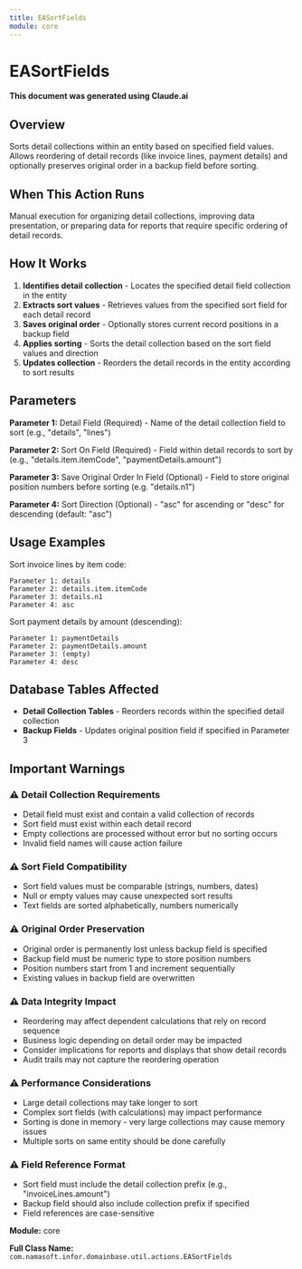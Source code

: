 ```yaml
---
title: EASortFields
module: core
---
```



<div class='entity-flows'>

# EASortFields

**This document was generated using Claude.ai**

## Overview

Sorts detail collections within an entity based on specified field values. Allows reordering of detail records (like invoice lines, payment details) and optionally preserves original order in a backup field before sorting.

## When This Action Runs

Manual execution for organizing detail collections, improving data presentation, or preparing data for reports that require specific ordering of detail records.

## How It Works

1. **Identifies detail collection** - Locates the specified detail field collection in the entity
2. **Extracts sort values** - Retrieves values from the specified sort field for each detail record
3. **Saves original order** - Optionally stores current record positions in a backup field
4. **Applies sorting** - Sorts the detail collection based on the sort field values and direction
5. **Updates collection** - Reorders the detail records in the entity according to sort results

## Parameters

**Parameter 1:** Detail Field (Required) - Name of the detail collection field to sort (e.g., "details", "lines")

**Parameter 2:** Sort On Field (Required) - Field within detail records to sort by (e.g., "details.item.itemCode", "paymentDetails.amount")

**Parameter 3:** Save Original Order In Field (Optional) - Field to store original position numbers before sorting (e.g. "details.n1")

**Parameter 4:** Sort Direction (Optional) - "asc" for ascending or "desc" for descending (default: "asc")

## Usage Examples

Sort invoice lines by item code:
```
Parameter 1: details
Parameter 2: details.item.itemCode  
Parameter 3: details.n1
Parameter 4: asc
```

Sort payment details by amount (descending):
```
Parameter 1: paymentDetails
Parameter 2: paymentDetails.amount
Parameter 3: (empty)
Parameter 4: desc
```

## Database Tables Affected

- **Detail Collection Tables** - Reorders records within the specified detail collection
- **Backup Fields** - Updates original position field if specified in Parameter 3

## Important Warnings

### ⚠️ Detail Collection Requirements
- Detail field must exist and contain a valid collection of records
- Sort field must exist within each detail record
- Empty collections are processed without error but no sorting occurs
- Invalid field names will cause action failure

### ⚠️ Sort Field Compatibility
- Sort field values must be comparable (strings, numbers, dates)
- Null or empty values may cause unexpected sort results
- Text fields are sorted alphabetically, numbers numerically

### ⚠️ Original Order Preservation
- Original order is permanently lost unless backup field is specified
- Backup field must be numeric type to store position numbers
- Position numbers start from 1 and increment sequentially
- Existing values in backup field are overwritten

### ⚠️ Data Integrity Impact
- Reordering may affect dependent calculations that rely on record sequence
- Business logic depending on detail order may be impacted
- Consider implications for reports and displays that show detail records
- Audit trails may not capture the reordering operation

### ⚠️ Performance Considerations
- Large detail collections may take longer to sort
- Complex sort fields (with calculations) may impact performance
- Sorting is done in memory - very large collections may cause memory issues
- Multiple sorts on same entity should be done carefully

### ⚠️ Field Reference Format
- Sort field must include the detail collection prefix (e.g., "invoiceLines.amount")
- Backup field should also include collection prefix if specified
- Field references are case-sensitive

**Module:** core

**Full Class Name:** `com.namasoft.infor.domainbase.util.actions.EASortFields`


</div>
